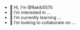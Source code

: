- 👋 Hi, I’m @Rakib5570
- 👀 I’m interested in ...
- 🌱 I’m currently learning ...
- 💞️ I’m looking to collaborate on ...

<!---
Rakib5570/Rakib5570 is a ✨ special ✨ repository because its `README.md` (this file) appears on your GitHub profile.
You can click the Preview link to take a look at your changes.
--->
